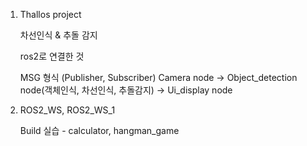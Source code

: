 1. Thallos project 

   차선인식 & 추돌 감지 

   ros2로 연결한 것

   MSG 형식 (Publisher, Subscriber)
   Camera node -> Object_detection node(객체인식, 차선인식, 추돌감지) -> Ui_display node


2. ROS2_WS, ROS2_WS_1

   Build 실습 - calculator, hangman_game

   
